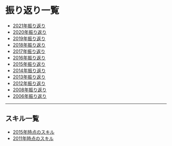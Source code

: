 振り返り一覧
===
* [2021年振り返り](2021.md)
* [2020年振り返り](2020.md)
* [2019年振り返り](2019.md)
* [2018年振り返り](2018.md)
* [2017年振り返り](2017.md) 
* [2016年振り返り](2016.md)
* [2015年振り返り](2015.md)
* [2014年振り返り](2014.md)
* [2013年振り返り](2013.md)
* [2012年振り返り](2012.md)
* [2008年振り返り](2008.md)
* [2006年振り返り](2006.md)

---
## スキル一覧
* [2015年時点のスキル](skill_2015.md)
* [2011年時点のスキル](skill_2011.md)